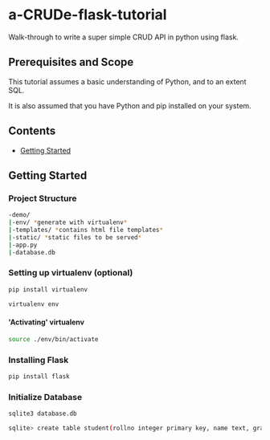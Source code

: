 # a-CRUDe-flask-tutorial
Walk-through to write a super simple CRUD API in python using flask.

## Prerequisites and Scope
This tutorial assumes a basic understanding of Python, and to an extent SQL.

It is also assumed that you have Python and pip installed on your system.

## Contents
- [Getting Started](#getting-started)

## Getting Started

### Project Structure
```sh
-demo/
|-env/ *generate with virtualenv*
|-templates/ *contains html file templates*
|-static/ *static files to be served*
|-app.py
|-database.db
```

### Setting up virtualenv (optional)
```sh
pip install virtualenv
```

```sh
virtualenv env
```
#### 'Activating' virtualenv
```sh
source ./env/bin/activate
```
### Installing Flask
```sh
pip install flask
```

### Initialize Database
```sh
sqlite3 database.db
```
```sh
sqlite> create table student(rollno integer primary key, name text, grade text);
```
